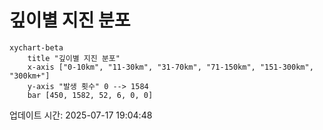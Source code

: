 # 깊이별 지진 분포

```mermaid
xychart-beta
    title "깊이별 지진 분포"
    x-axis ["0-10km", "11-30km", "31-70km", "71-150km", "151-300km", "300km+"]
    y-axis "발생 횟수" 0 --> 1584
    bar [450, 1582, 52, 6, 0, 0]
```

업데이트 시간: 2025-07-17 19:04:48
